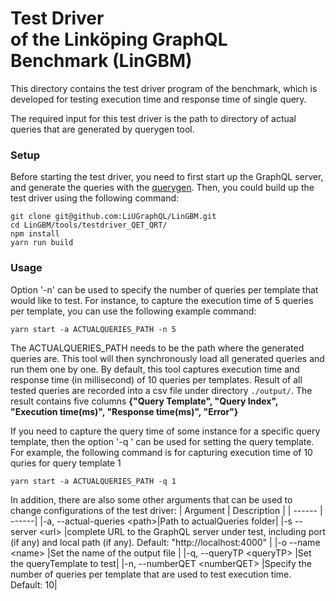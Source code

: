 # Test Driver <br/> of the Linköping GraphQL Benchmark (LinGBM)

This directory contains the test driver program of the benchmark, which is developed for testing execution time and response time of single query.

The required input for this test driver is the path to directory of actual queries that are generated by querygen tool. 


### Setup
Before starting the test driver, you need to first start up the GraphQL server, and generate the queries with the [querygen](https://github.com/LiUGraphQL/LinGBM/tree/master/tools/querygen).
Then, you could build up the test driver using the following command:

```
git clone git@github.com:LiUGraphQL/LinGBM.git
cd LinGBM/tools/testdriver_QET_QRT/
npm install
yarn run build
```

### Usage

Option '-n' can be used to specify the number of queries per template that would like to test. For instance, to capture the execution time of 5 queries per template, you can use the following example command:
```
yarn start -a ACTUALQUERIES_PATH -n 5
```
The ACTUALQUERIES_PATH needs to be the path where the generated queries are. This tool will then synchronously load all generated queries and run them one by one. By default, this tool captures execution time and response time (in millisecond) of 10 queries per templates. Result of all tested queries are recorded into a csv file under directory `./output/`. The result contains five columns **{"Query Template", "Query Index", "Execution time(ms)", "Response time(ms)", "Error"}**

If you need to capture the query time of some instance for a specific query template, then the option '-q <queryTP>' can be used for setting the query template. For example, the following command is for capturing execution time of 10 quries for query template 1
```
yarn start -a ACTUALQUERIES_PATH -q 1
```

In addition, there are also some other arguments that can be used to change configurations of the test driver:
| Argument | Description |
| ------ | ------|
|-a, --actual-queries \<path>|Path to actualQueries folder| 
|-s --server \<url> |complete URL to the GraphQL server under test, including port (if any) and local path (if any). Default: "http://localhost:4000" |
|-o --name \<name> |Set the name of the output file |
|-q, --queryTP \<queryTP> |Set the queryTemplate to test|
|-n, --numberQET \<numberQET> |Specify the number of queries per template that are used to test execution time. Default: 10|